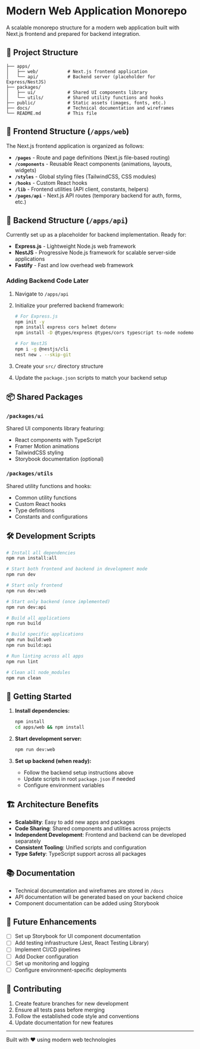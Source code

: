 # Modern Web Application Monorepo

A scalable monorepo structure for a modern web application built with Next.js frontend and prepared for backend integration.

## 📁 Project Structure

```
├── apps/
│   ├── web/           # Next.js frontend application
│   └── api/           # Backend server (placeholder for Express/NestJS)
├── packages/
│   ├── ui/            # Shared UI components library
│   └── utils/         # Shared utility functions and hooks
├── public/            # Static assets (images, fonts, etc.)
├── docs/              # Technical documentation and wireframes
└── README.md          # This file
```

## 🚀 Frontend Structure (`/apps/web`)

The Next.js frontend application is organized as follows:

- **`/pages`** - Route and page definitions (Next.js file-based routing)
- **`/components`** - Reusable React components (animations, layouts, widgets)
- **`/styles`** - Global styling files (TailwindCSS, CSS modules)
- **`/hooks`** - Custom React hooks
- **`/lib`** - Frontend utilities (API client, constants, helpers)
- **`/pages/api`** - Next.js API routes (temporary backend for auth, forms, etc.)

## 🔧 Backend Structure (`/apps/api`)

Currently set up as a placeholder for backend implementation. Ready for:

- **Express.js** - Lightweight Node.js web framework
- **NestJS** - Progressive Node.js framework for scalable server-side applications
- **Fastify** - Fast and low overhead web framework

### Adding Backend Code Later

1. Navigate to `/apps/api`
2. Initialize your preferred backend framework:

   ```bash
   # For Express.js
   npm init -y
   npm install express cors helmet dotenv
   npm install -D @types/express @types/cors typescript ts-node nodemon

   # For NestJS
   npm i -g @nestjs/cli
   nest new . --skip-git
   ```

3. Create your `src/` directory structure
4. Update the `package.json` scripts to match your backend setup

## 📦 Shared Packages

### `/packages/ui`

Shared UI components library featuring:

- React components with TypeScript
- Framer Motion animations
- TailwindCSS styling
- Storybook documentation (optional)

### `/packages/utils`

Shared utility functions and hooks:

- Common utility functions
- Custom React hooks
- Type definitions
- Constants and configurations

## 🛠 Development Scripts

```bash
# Install all dependencies
npm run install:all

# Start both frontend and backend in development mode
npm run dev

# Start only frontend
npm run dev:web

# Start only backend (once implemented)
npm run dev:api

# Build all applications
npm run build

# Build specific applications
npm run build:web
npm run build:api

# Run linting across all apps
npm run lint

# Clean all node_modules
npm run clean
```

## 🚀 Getting Started

1. **Install dependencies:**

   ```bash
   npm install
   cd apps/web && npm install
   ```

2. **Start development server:**

   ```bash
   npm run dev:web
   ```

3. **Set up backend (when ready):**
   - Follow the backend setup instructions above
   - Update scripts in root `package.json` if needed
   - Configure environment variables

## 🏗 Architecture Benefits

- **Scalability**: Easy to add new apps and packages
- **Code Sharing**: Shared components and utilities across projects
- **Independent Development**: Frontend and backend can be developed separately
- **Consistent Tooling**: Unified scripts and configuration
- **Type Safety**: TypeScript support across all packages

## 📚 Documentation

- Technical documentation and wireframes are stored in `/docs`
- API documentation will be generated based on your backend choice
- Component documentation can be added using Storybook

## 🔮 Future Enhancements

- [ ] Set up Storybook for UI component documentation
- [ ] Add testing infrastructure (Jest, React Testing Library)
- [ ] Implement CI/CD pipelines
- [ ] Add Docker configuration
- [ ] Set up monitoring and logging
- [ ] Configure environment-specific deployments

## 🤝 Contributing

1. Create feature branches for new development
2. Ensure all tests pass before merging
3. Follow the established code style and conventions
4. Update documentation for new features

---

Built with ❤️ using modern web technologies
